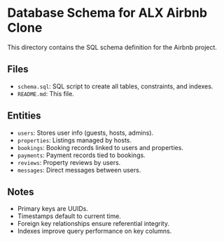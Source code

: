 # Database Schema for ALX Airbnb Clone

This directory contains the SQL schema definition for the Airbnb project.

## Files

- `schema.sql`: SQL script to create all tables, constraints, and indexes.
- `README.md`: This file.

## Entities

- `users`: Stores user info (guests, hosts, admins).
- `properties`: Listings managed by hosts.
- `bookings`: Booking records linked to users and properties.
- `payments`: Payment records tied to bookings.
- `reviews`: Property reviews by users.
- `messages`: Direct messages between users.

## Notes

- Primary keys are UUIDs.
- Timestamps default to current time.
- Foreign key relationships ensure referential integrity.
- Indexes improve query performance on key columns.

